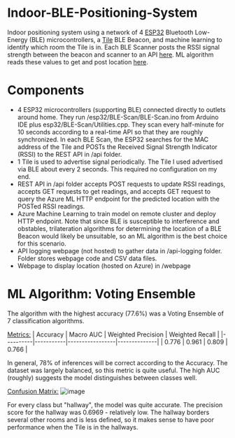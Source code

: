 # Indoor-BLE-Positioning-System
Indoor positioning system using a network of 4 [ESP32](https://www.amazon.com/ESP32-WROOM-32-Development-ESP-32S-Bluetooth-Arduino/dp/B084KWNMM4) Bluetooth Low-Energy (BLE) microcontrollers, a [Tile](https://www.thetileapp.com/en-us/) BLE Beacon, and machine learning to identify which room the Tile is in. Each BLE Scanner posts the RSSI signal strength between the beacon and scanner to an API [here](https://ble-network-api.azurewebsites.net/). ML algorithm reads these values to get and post location [here](https://ble-network-location.azurewebsites.net/). 

# Components
- 4 ESP32 microcontrollers (supporting BLE) connected directly to outlets around home. They run /esp32/BLE-Scan/BLE-Scan.ino from Arduino IDE plus esp32/BLE-Scan/Utilities.cpp. They scan every half-minute for 10 seconds according to a real-time API so that they are roughly synchronized. In each BLE Scan, the ESP32 searches for the MAC address of the Tile and POSTs the Received Signal Strength Indicator (RSSI) to the REST API in /api folder. 
- 1 Tile is used to advertise signal periodically. The Tile I used advertised via BLE about every 2 seconds. This required no configuration on my end.
- REST API in /api folder accepts POST requests to update RSSI readings, accepts GET requests to get readings, and accepts GET request to query the Azure ML HTTP endpoint for the predicted location with the POSTed RSSI readings.
- Azure Machine Learning to train model on remote cluster and deploy HTTP endpoint. Note that since BLE is susceptible to interference and obstables, trilateration algorithms for determining the location of a BLE Beacon would likely be unsuitable, so an ML algorithm is the best choice for this scenario.
- API logging webpage (not hosted) to gather data in /api-logging folder. Folder stores webpage code and CSV data files.
- Webpage to display location (hosted on Azure) in /webpage

# ML Algorithm: Voting Ensemble
The algorithm with the highest accuracy (77.6%) was a Voting Ensemble of 7 classification algorithms. 

<ins>Metrics:</ins>
| Accuracy | Macro AUC | Weighted Precision | Weighted Recall | 
|----------|-----------|-----------------|--------------|
| 0.776    | 0.961     | 0.809           | 0.766        | 

In general, 78% of inferences will be correct according to the Accuracy. The dataset was largely balanced, so this metric is quite useful. The high AUC (roughly) suggests the model distinguishes between classes well.

<ins>Confusion Matrix:</ins>
![image](https://user-images.githubusercontent.com/23445218/123035006-761ffa00-d39f-11eb-9ca4-461388f0333c.png)

For every class but "hallway", the model was quite accurate. The precision score for the hallway was 0.6969 - relatively low. The hallway borders several other rooms and is less defined, so it makes sense to have poor performance when the Tile is in the hallways.
